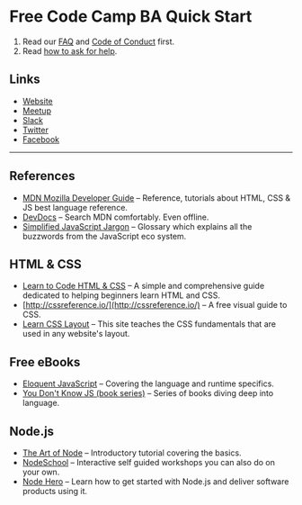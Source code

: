# Free Code Camp BA Quick Start

1. Read our [FAQ](https://freecodecampba.org/faq/) and [Code of Conduct](https://freecodecampba.org/codigo/) first.
2. Read [how to ask for help](https://github.com/FreeCodeCamp/freecodecamp/wiki/FreeCodeCamp-Get-Help).

## Links
- [Website](https://freecodecampba.org)
- [Meetup](https://www.meetup.com/FreeCodeCampBA)
- [Slack](https://freecodecampba.org/chat)
- [Twitter](https://twitter.com/FreeCodeCampBA)
- [Facebook](https://www.facebook.com/groups/free.code.camp.buenos.aires/)

---

## References

- [MDN Mozilla Developer Guide](https://developer.mozilla.org/en-US/) – Reference, tutorials about HTML, CSS & JS
 best language reference.
- [DevDocs](http://devdocs.io/javascript) – Search MDN comfortably. Even offline.
- [Simplified JavaScript Jargon](http://jargon.js.org) – Glossary which explains all the buzzwords from the JavaScript eco system.

## HTML & CSS

- [Learn to Code HTML & CSS](http://learn.shayhowe.com/html-css/) – A simple and comprehensive guide dedicated to helping beginners learn HTML and CSS.
- [http://cssreference.io/](http://cssreference.io/) – A free visual guide to CSS.
- [Learn CSS Layout](http://learnlayout.com/) – This site teaches the CSS fundamentals that are used in any website's layout.

## Free eBooks

- [Eloquent JavaScript](http://eloquentjavascript.net) – Covering the language and runtime specifics.
- [You Don't Know JS (book series)](https://github.com/getify/You-Dont-Know-JS) – Series of books diving deep into language.

## Node.js

- [The Art of Node](https://github.com/maxogden/art-of-node#readme) – Introductory tutorial covering the basics. 
- [NodeSchool](https://nodeschool.io) – Interactive self guided workshops you can also do on your own.
- [Node Hero](https://blog.risingstack.com/node-hero-tutorial-getting-started-with-node-js/) – Learn how to get started with Node.js and deliver software products using it.
